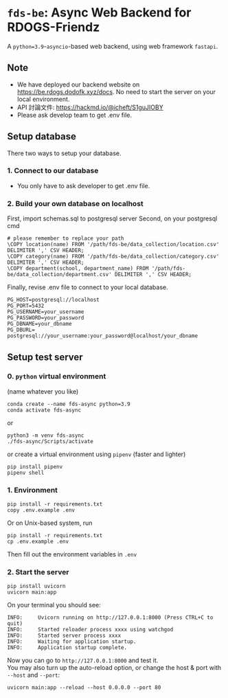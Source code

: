 # `fds-be`: Async Web Backend for RDOGS-Friendz

A `python=3.9`-`asyncio`-based web backend, using web framework `fastapi`.

## Note
* We have deployed our backend website on https://be.rdogs.dodofk.xyz/docs. No need to start the server on your local environment.
* API 討論文件: https://hackmd.io/@icheft/S1guJIOBY
* Please ask develop team to get .env file. 

## Setup database
There two ways to setup your database.
### 1. Connect to our database 
* You only have to ask developer to get .env file.
### 2. Build your own database on localhost
First, import schemas.sql to postgresql server
Second, on your postgresql cmd
```
# please remember to replace your path
\COPY location(name) FROM '/path/fds-be/data_collection/location.csv' DELIMITER ',' CSV HEADER;
\COPY category(name) FROM '/path/fds-be/data_collection/category.csv' DELIMITER ',' CSV HEADER;
\COPY department(school, department_name) FROM '/path/fds-be/data_collection/department.csv' DELIMITER ',' CSV HEADER;
```
Finally, revise .env file to connect to your local database.
```
PG_HOST=postgresql://localhost
PG_PORT=5432
PG_USERNAME=your_username
PG_PASSWORD=your_password
PG_DBNAME=your_dbname
PG_DBURL= postgresql://your_username:your_password@localhost/your_dbname
```
## Setup test server

### 0. `python` virtual environment
(name whatever you like)
```shell
conda create --name fds-async python=3.9
conda activate fds-async
```
or
```
python3 -m venv fds-async
./fds-async/Scripts/activate
```

or create a virtual environment using `pipenv` (faster and lighter)

```shell
pip install pipenv
pipenv shell
```

### 1. Environment
```shell
pip install -r requirements.txt
copy .env.example .env
```

Or on Unix-based system, run

```shell
pip install -r requirements.txt
cp .env.example .env
```

Then fill out the environment variables in `.env`
### 2. Start the server

```shell
pip install uvicorn
uvicorn main:app
```

On your terminal you should see:

```
INFO:     Uvicorn running on http://127.0.0.1:8000 (Press CTRL+C to quit)
INFO:     Started reloader process xxxx using watchgod
INFO:     Started server process xxxx
INFO:     Waiting for application startup.
INFO:     Application startup complete.
```
Now you can go to `http://127.0.0.1:8000` and test it.  
You may also turn up the auto-reload option, or change the host & port with `--host` and `--port`:
```shell
uvicorn main:app --reload --host 0.0.0.0 --port 80
```
